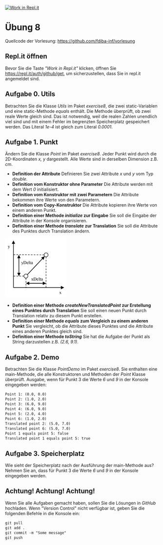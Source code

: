 [![Work in Repl.it](https://classroom.github.com/assets/work-in-replit-14baed9a392b3a25080506f3b7b6d57f295ec2978f6f33ec97e36a161684cbe9.svg)](https://classroom.github.com/online_ide?assignment_repo_id=3676214&assignment_repo_type=AssignmentRepo)
# Übung 8
Quellcode der Vorlesung: https://github.com/fdiba-inf/vorlesung
## Repl.it öffnen
Bevor Sie die Taste _"Work in Repl.it"_ klicken, öffnen Sie https://repl.it/auth/github/get, um sicherzustellen, dass Sie in repl.it angemeldet sind.
## Aufgabe 0. Utils
Betrachten Sie die Klasse _Utils_ im Paket _exercise8_, die zwei static-Variablen und eine static-Methode _equals_ enthält.
Die Methode überprüft, ob zwei reale Werte gleich sind. 
Das ist notwendig, weil die realen Zahlen unendlich viel sind und mit einem Fehler im begrenzten Speicherplatz gespeichert werden.
Das Literal _1e-4_ ist gleich zum Literal _0.0001_.
## Aufgabe 1. Punkt
Ändern Sie die Klasse _Point_ im Paket _exercise8_. Jeder Punkt wird durch die 2D-Koordinaten _x, y_ dargestellt. Alle Werte sind in derselben Dimension z.B. _cm_.
* **Definition der Attribute** Definieren Sie zwei Attribute _x_ und _y_ vom Typ _double_. 
* **Definition vom Konstruktor ohne Parameter** Die Attribute werden mit dem Wert _0_ initialisiert.
* **Definition vom Konstruktor mit zwei Parametern** Die Attribute bekommen ihre Werte von den Parametern.
* **Definition vom Copy-Konstruktor** Die Attribute kopieren ihre Werte von einem anderen Punkt.
* **Definition einer Methode _initialize_ zur Eingabe** Sie soll die Eingabe der Attribute in der Konsole organisieren.
* **Definition einer Methode _translate_ zur Translation** Sie soll die Attribute des Punktes durch Translation ändern.

<img src="https://github.com/fdiba-inf/vorlesung/raw/master/images/exercise8/translation.png" width="200">

* **Definition einer Methode _createNewTranslatedPoint_ zur Erstellung eines Punktes durch Translation** Sie soll einen neuen Punkt durch Translation relativ zu diesem Punkt erstellen.
* **Definition einer Methode _equals_ zum Vergleich zu einem anderen Punkt** Sie vergleicht, ob die Attribute dieses Punktes und die Attribute eines anderen Punktes gleich sind.
* **Definition einer Methode _toString_** Sie hat die Aufgabe der Punkt als String darzustellen z.B. _(2.6, 9.1)_.
## Aufgabe 2. Demo
Betrachten Sie die Klasse _PointDemo_ im Paket _exercise8_.
Sie enthalten eine main-Methode, die alle Konstruktoren und Methoden der _Point_ Klasse überprüft.
Ausgabe, wenn für Punkt 3 die Werte _6_ und _9_ in der Konsole eingegeben werden:
``` 
Point 1: (0.0, 0.0)
Point 2: (1.0, 2.0)
Point 3: (6.0, 9.0)
Point 4: (6.0, 9.0)
Point 5: (2.0, 4.0)
Point 6: (1.0, 2.0)
Translated point 2: (5.0, 7.0)
Translated point 6: (5.0, 7.0)
Point 1 equals point 5: false
Translated point 1 equals point 5: true
``` 
## Aufgabe 3. Speicherplatz
Wie sieht der Speicherplatz nach der Ausführung der main-Methode aus? 
Nehmen Sie an, dass für Punkt 3 die Werte _6_ und _9_ in der Konsole eingegeben werden.
## Achtung! Achtung! Achtung!
Wenn Sie alle Aufgaben gemacht haben, sollen Sie die Lösungen in _GitHub_ hochladen. 
Wenn "Version Control" nicht verfügbar ist, geben Sie die folgenden Befehle in die Konsole ein:
``` 
git pull
git add .
git commit -m "Some message"
git push
``` 
